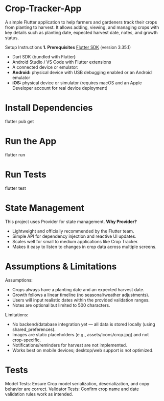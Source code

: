 # Crop-Tracker-App

A simple Flutter application to help farmers and gardeners track their crops from planting to harvest.                                                                                       It allows adding, viewing, and managing crops with key details such as planting date, expected harvest date, notes, and growth status.

Setup Instructions                                                                                                                                                                          **1. Prerequisites**
[Flutter SDK](https://docs.flutter.dev/get-started/install) (version 3.35.1)
- Dart SDK (bundled with Flutter)
- Android Studio / VS Code with Flutter extensions
- A connected device or emulator:
- **Android:** physical device with USB debugging enabled or an Android emulator  
- **iOS:** physical device or simulator (requires macOS and an Apple Developer account for real device deployment)

# Install Dependencies
flutter pub get
# Run the App
flutter run
# Run Tests
flutter test

# State Management
This project uses Provider for state management.
**Why Provider?**
- Lightweight and officially recommended by the Flutter team.
- Simple API for dependency injection and reactive UI updates.
- Scales well for small to medium applications like Crop Tracker.
- Makes it easy to listen to changes in crop data across multiple screens.

# Assumptions & Limitations
Assumptions:
- Crops always have a planting date and an expected harvest date.
- Growth follows a linear timeline (no seasonal/weather adjustments).
- Users will input realistic dates within the provided validation ranges.
- Notes are optional but limited to 500 characters.

Limitations:
- No backend/database integration yet — all data is stored locally (using shared_preferences).
- Images are static placeholders (e.g., assets/icons/crop.jpg) and not crop-specific.
- Notifications/reminders for harvest are not implemented.
- Works best on mobile devices; desktop/web support is not optimized.

# Tests
Model Tests: Ensure Crop model serialization, deserialization, and copy behavior are correct.
Validator Tests: Confirm crop name and date validation rules work as intended.

